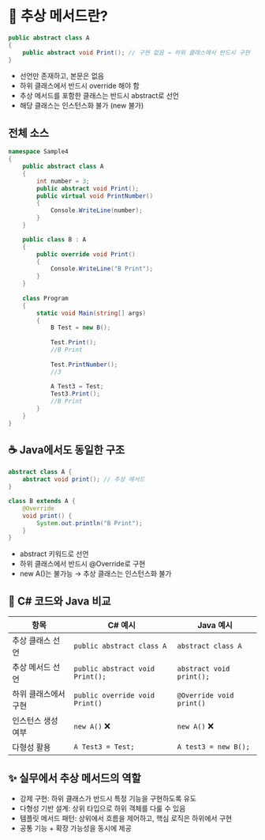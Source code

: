 # 🧠 추상 메서드란?
```csharp
public abstract class A
{
    public abstract void Print(); // 구현 없음 → 하위 클래스에서 반드시 구현
}
```

- 선언만 존재하고, 본문은 없음
- 하위 클래스에서 반드시 override 해야 함
- 추상 메서드를 포함한 클래스는 반드시 abstract로 선언
- 해당 클래스는 인스턴스화 불가 (new 불가)


## 전체 소스
```csharp
namespace Sample4
{
    public abstract class A
    {
        int number = 3;
        public abstract void Print();
        public virtual void PrintNumber()
        {
            Console.WriteLine(number);
        }
    }

    public class B : A
    {
        public override void Print()
        {
            Console.WriteLine("B Print");
        }
    }
 
    class Program
    {
        static void Main(string[] args)
        {
            B Test = new B();
            
            Test.Print(); 
            //B Print
            
            Test.PrintNumber(); 
            //3
            
            A Test3 = Test; 
            Test3.Print(); 
            //B Print
        }
    }
}
```

## ☕ Java에서도 동일한 구조
```java
abstract class A {
    abstract void print(); // 추상 메서드
}

class B extends A {
    @Override
    void print() {
        System.out.println("B Print");
    }
}

```
- abstract 키워드로 선언
- 하위 클래스에서 반드시 @Override로 구현
- new A()는 불가능 → 추상 클래스는 인스턴스화 불가

## 📌 C# 코드와 Java 비교
| 항목                     | C# 예시                          | Java 예시                          |
|--------------------------|----------------------------------|------------------------------------|
| 추상 클래스 선언         | `public abstract class A`        | `abstract class A`                 |
| 추상 메서드 선언         | `public abstract void Print();`  | `abstract void print();`           |
| 하위 클래스에서 구현     | `public override void Print()`   | `@Override void print()`           |
| 인스턴스 생성 여부       | `new A()` ❌                     | `new A()` ❌                       |
| 다형성 활용              | `A Test3 = Test;`                | `A test3 = new B();`               |


## ✨ 실무에서 추상 메서드의 역할
- 강제 구현: 하위 클래스가 반드시 특정 기능을 구현하도록 유도
- 다형성 기반 설계: 상위 타입으로 하위 객체를 다룰 수 있음
- 템플릿 메서드 패턴: 상위에서 흐름을 제어하고, 핵심 로직은 하위에서 구현
- 공통 기능 + 확장 가능성을 동시에 제공
